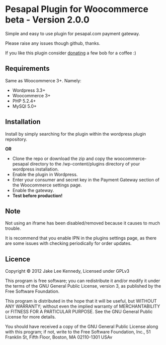 # Pesapal Plugin for Woocommerce beta - Version 2.0.0

Simple and easy to use plugin for pesapal.com payment gateway.

Please raise any issues though github, thanks.

If you like this plugin consider [donating](http://jakeii.github.com/woocommerce-pesapal) a few bob for a coffee :)

## Requirements

Same as Woocommerce 3+. Namely: 
* Wordpress 3.3+
* Woocommerce 3+
* PHP 5.2.4+
* MySQl 5.0+

## Installation
Install by simply searching for the plugin within the wordpress plugin repository.

**OR**

* Clone the repo or download the zip and copy the woocommerce-pesapal directory to the /wp-content/plugins directory of your wordpress installation.
* Enable the plugin in Wordpress.
* Enter your consumer and secret key in the Payment Gateway section of the Woocommerce settings page.
* Enable the gateway.
* **Test before production!**

## Note
Not using an iframe has been disabled/removed because it causes to much trouble.

It is recommend that you enable IPN in the plugins settings page, as there are some issues with checking periodically for order updates.

## Licence
Copyright &copy; 2012 Jake Lee Kennedy, Licensed under GPLv3

This program is free software; you can redistribute it and/or modify
it under the terms of the GNU General Public License, version 3, as
published by the Free Software Foundation.

This program is distributed in the hope that it will be useful,
but WITHOUT ANY WARRANTY; without even the implied warranty of
MERCHANTABILITY or FITNESS FOR A PARTICULAR PURPOSE.  See the
GNU General Public License for more details.

You should have received a copy of the GNU General Public License
along with this program; if not, write to the Free Software
Foundation, Inc., 51 Franklin St, Fifth Floor, Boston, MA  02110-1301  USAv